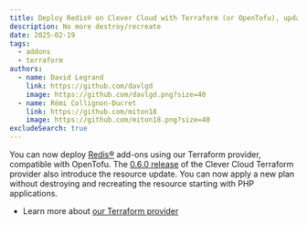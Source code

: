 ```yaml
---
title: Deploy Redis® on Clever Cloud with Terraform (or OpenTofu), update your plan
description: No more destroy/recreate
date: 2025-02-19
tags:
  - addons
  - terraform
authors:
  - name: David Legrand
    link: https://github.com/davlgd
    image: https://github.com/davlgd.png?size=40
  - name: Rémi Collignon-Ducret
    link: https://github.com/miton18
    image: https://github.com/miton18.png?size=40
excludeSearch: true
---
```


You can now deploy [Redis®](/developers/doc/addons/redis) add-ons using our Terraform provider, compatible with OpenTofu. The [0.6.0 release](https://github.com/CleverCloud/terraform-provider-clevercloud/releases/tag/v0.6.0) of the Clever Cloud Terraform provider also introduce the resource update. You can now apply a new plan without destroying and recreating the resource starting with PHP applications.

* Learn more about [our Terraform provider](https://registry.terraform.io/providers/CleverCloud/clevercloud/latest/docs)
